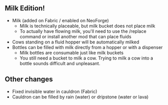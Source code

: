 ## Milk Edition!

- Milk (added on Fabric / enabled on NeoForge)
    - Milk is technically placeable, but milk bucket does not place milk
    - To actually have flowing milk, you'll need to use the /replace command or install another mod that can place fluids
- Cows standing on a fluid hopper will be automatically milked
- Bottles can be filled with milk directly from a hopper or with a dispenser
    - Milk bottles are consumable just like milk buckets
    - You still need a bucket to milk a cow. Trying to milk a cow into a bottle sounds difficult and unpleasant.

## Other changes
* Fixed invisible water in cauldron (Fabric)
* Cauldron can be filled by rain (water) or dripstone (water or lava)
